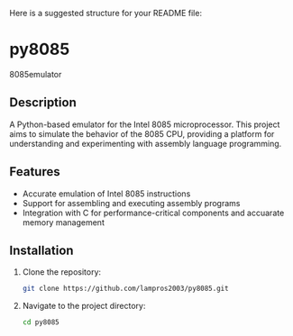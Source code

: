 Here is a suggested structure for your README file:

# py8085

8085emulator

## Description
A Python-based emulator for the Intel 8085 microprocessor. This project aims to simulate the behavior of the 8085 CPU, providing a platform for understanding and experimenting with assembly language programming.

## Features
- Accurate emulation of Intel 8085 instructions
- Support for assembling and executing assembly programs
- Integration with C for performance-critical components and accuarate memory management

## Installation
1. Clone the repository:
   ```bash
   git clone https://github.com/lampros2003/py8085.git
   ```
2. Navigate to the project directory:
   ```bash
   cd py8085
   ```

